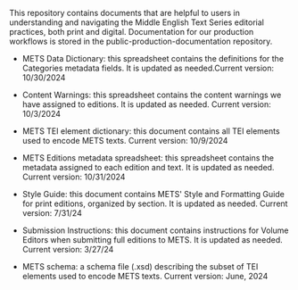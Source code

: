 This repository contains documents that are helpful to users in understanding and navigating the Middle English Text Series editorial practices, both print and digital. Documentation for our production workflows is stored in the public-production-documentation repository.

- METS Data Dictionary: this spreadsheet contains the definitions for the Categories metadata fields. It is updated as needed.Current version: 10/30/2024
  
- Content Warnings: this spreadsheet contains the content warnings we have assigned to editions. It is updated as needed. Current version: 10/3/2024

- METS TEI element dictionary: this document contains all TEI elements used to encode METS texts. Current version: 10/9/2024

- METS Editions metadata spreadsheet: this spreadsheet contains the metadata assigned to each edition and text. It is updated as needed. Current version: 10/31/2024

- Style Guide: this document contains METS' Style and Formatting Guide for print editions, organized by section. It is updated as needed. Current version: 7/31/24

- Submission Instructions: this document contains instructions for Volume Editors when submitting full editions to METS. It is updated as needed. Current version: 3/27/24
  
- METS schema: a schema file (.xsd) describing the subset of TEI elements used to encode METS texts.  Current version: June, 2024
